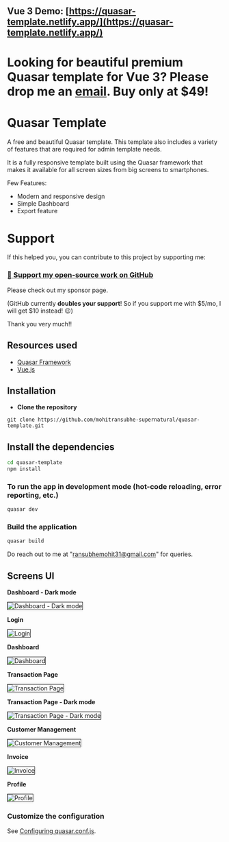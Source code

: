 ## Vue 3 Demo: [https://quasar-template.netlify.app/](https://quasar-template.netlify.app/)


# Looking for beautiful premium Quasar template for Vue 3? Please drop me an [email](mailto:ransubhemohit31@gmail.com). Buy only at <b>$49</b>!

# Quasar Template

A free and beautiful Quasar template. This template also includes a variety of features that are required for admin
template needs.

It is a fully responsive template built using the Quasar framework that makes it available for all screen sizes from big
screens to smartphones.

Few Features:

* Modern and responsive design
* Simple Dashboard
* Export feature

# Support

If this helped you, you can contribute to this project by supporting me:

### [💜 Support my open-source work on GitHub](https://github.com/sponsors/mohitransubhe-supernatural)

Please check out my sponsor page.

(GitHub currently **doubles your support**! So if you support me with $5/mo, I will get $10 instead! 😉)

Thank you very much!!

## Resources used

* [Quasar Framework](https://quasar.dev/)
* [Vue.js](https://vuejs.org/)

## Installation

* **Clone the repository**

```
git clone https://github.com/mohitransubhe-supernatural/quasar-template.git
```

## Install the dependencies

```bash
cd quasar-template
npm install
```

### To run the app in development mode (hot-code reloading, error reporting, etc.)

```bash
quasar dev
```

### Build the application

```bash
quasar build
```

Do reach out to me at "ransubhemohit31@gmail.com" for queries.

## Screens UI

**Dashboard - Dark mode**
<p float="left">
<img src="https://quasar-template.netlify.app/dark_dashboard.png" border="1" alt="Dashboard - Dark mode"
        title="Dashboard - Dark mode"  />
</p>

**Login**
<p float="left">
<img src="https://quasar-template.netlify.app/login.png" border="1" alt="Login"
        title="Login"  />
</p>

**Dashboard**
<p float="left">
<img src="https://quasar-template.netlify.app/dashboard.png" border="1" alt="Dashboard"
	title="Dashboard"  />
</p>

**Transaction Page**
<p float="left">
<img src="https://quasar-template.netlify.app/transaction_page.png" border="1" alt="Transaction Page"
	title="Transaction Page"  />
</p>

**Transaction Page - Dark mode**
<p float="left">
<img src="https://quasar-template.netlify.app/dark_transaction_page.png" border="1" alt="Transaction Page - Dark mode"
	title="Transaction Page - Dark mode"  />
</p>

**Customer Management**
<p float="left">
<img src="https://quasar-template.netlify.app/manage_customers.png" border="1" alt="Customer Management"
	title="Customer Management"  />
</p>

**Invoice**
<p float="left">
<img src="https://quasar-template.netlify.app/invoice_page.png" border="1" alt="Invoice"
	title="Invoice"  />
</p>

**Profile**
<p float="left">
<img src="https://quasar-template.netlify.app/profile_page.png" border="1" alt="Profile"
	title="Profile"  />
</p>

### Customize the configuration

See [Configuring quasar.conf.js](https://quasar.dev/quasar-cli/quasar-conf-js).
